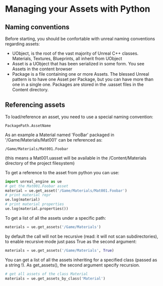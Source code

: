 Managing your Assets with Python
=

Naming conventions
-

Before starting, you should be confortable with unreal naming conventions regarding assets:

* UObject, is the root of the vast majority of Unreal C++ classes. Materials, Textures, Blueprints, all inherit from UObject
* Asset is a UObject that has been serialized in some form. You see Assets in the content browser
* Package is a file containing one or more Assets. The blessed Unreal pattern is to have one Asset per Package, but you can have more than one in a single one. Packages are stored in the .uasset files in the Content directory.


Referencing assets
-

To load/reference an asset, you need to use a special naming convention:

```
PackagePath.AssetName
```

As an example a Material named 'FooBar' packaged in '/Game/Materials/Mat001' can be referenced as:

```
/Game/Materials/Mat001.Foobar
```

(this means a Mat001.uasset will be available in the /Content/Materials directory of the project filesystem)


To get a reference to the asset from python you can use:

```py
import unreal_engine as ue
# get the Mat001.Foobar asset
material = ue.get_asset('/Game/Materials/Mat001.Foobar')
# print material repr
ue.log(material)
# print material properties
ue.log(material.properties())
```

To get a list of all the assets under a specific path:

```py
materials = ue.get_assets('/Game/Materials')
```

by default the call will not be recursive (read: it will not scan subdirectories), to enable recursive mode just pass True as the second argument:

```py
materials = ue.get_assets('/Game/Materials', True)
```

You can get a list of all the assets inheriting for a specified class (passed as a string !). As get_assets(), the second argument specify recursion.

```py
# get all assets of the class Material
materials = ue.get_assets_by_class('Material')
```


